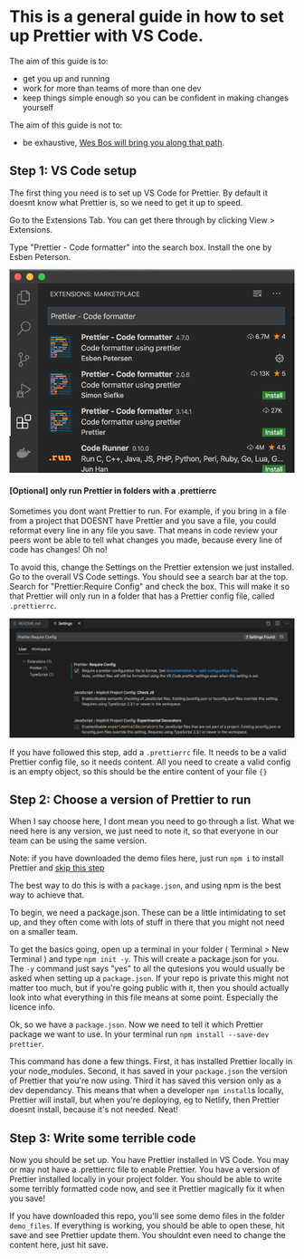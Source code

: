 # This is a general guide in how to set up Prettier with VS Code.

The aim of this guide is to:

- get you up and running
- work for more than teams of more than one dev
- keep things simple enough so you can be confident in making changes yourself

The aim of this guide is not to:

- be exhaustive, [Wes Bos will bring you along that path](https://www.youtube.com/watch?v=lHAeK8t94as&t=522s).

## Step 1: VS Code setup

The first thing you need is to set up VS Code for Prettier. By default it doesnt know what Prettier is, so we need to get it up to speed.

Go to the Extensions Tab. You can get there through by clicking View > Extensions.

Type "Prettier - Code formatter" into the search box. Install the one by Esben Peterson.

![Esben Petersons Extension in VS Code Extensions List](https://raw.githubusercontent.com/davidfitzgibbon/lofi-prettier/master/img/prettier-vscode.png "Esben Petersons Extension in VS Code Extensions List")

#### [Optional] only run Prettier in folders with a .prettierrc

Sometimes you dont want Prettier to run. For example, if you bring in a file from a project that DOESNT have Prettier and you save a file, you could reformat every line in any file you save. That means in code review your peers wont be able to tell what changes you made, because every line of code has changes! Oh no!

To avoid this, change the Settings on the Prettier extension we just installed. Go to the overall VS Code settings. You should see a search bar at the top. Search for "Prettier:Require Config" and check the box. This will make it so that Prettier will only run in a folder that has a Prettier config file, called `.prettierrc`.

![Prettier settings with Prettier:Require Config searched for and ticked](https://raw.githubusercontent.com/davidfitzgibbon/lofi-prettier/master/img/prettier-settings.png "Prettier settings with Prettier:Require Config searched for and ticked")

If you have followed this step, add a `.prettierrc` file. It needs to be a valid Prettier config file, so it needs content. All you need to create a valid config is an empty object, so this should be the entire content of your file
`{}`

## Step 2: Choose a version of Prettier to run

When I say choose here, I dont mean you need to go through a list. What we need here is any version, we just need to note it, so that everyone in our team can be using the same version.

Note: if you have downloaded the demo files here, just run `npm i` to install Prettier and [skip this step](#step-3-write-some-terrible-code)

The best way to do this is with a `package.json`, and using npm is the best way to achieve that.

To begin, we need a package.json. These can be a little intimidating to set up, and they often come with lots of stuff in there that you might not need on a smaller team.

To get the basics going, open up a terminal in your folder ( Terminal > New Terminal ) and type `npm init -y`. This will create a package.json for you. The `-y` command just says "yes" to all the qutesions you would usually be asked when setting up a `package.json`. If your repo is private this might not matter too much, but if you're going public with it, then you should actually look into what everything in this file means at some point. Especially the licence info.

Ok, so we have a `package.json`. Now we need to tell it which Prettier package we want to use. In your terminal run `npm install --save-dev prettier`.

This command has done a few things. First, it has installed Prettier locally in your node_modules. Second, it has saved in your `package.json` the version of Prettier that you're now using. Third it has saved this version only as a dev dependancy. This means that when a developer `npm install`s locally, Prettier will install, but when you're deploying, eg to Netlify, then Prettier doesnt install, because it's not needed. Neat!

## Step 3: Write some terrible code

Now you should be set up. You have Prettier installed in VS Code. You may or may not have a .prettierrc file to enable Prettier. You have a version of Prettier installed locally in your project folder. You should be able to write some terribly formatted code now, and see it Prettier magically fix it when you save!

If you have downloaded this repo, you'll see some demo files in the folder `demo_files`. If everything is working, you should be able to open these, hit save and see Prettier update them. You shouldnt even need to change the content here, just hit save.
